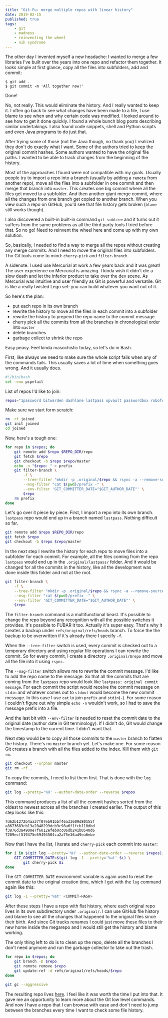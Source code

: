 ```yaml
---
title: "Git-Fu: merge multiple repos with linear history"
date: 2019-02-15
published: true
tags:
    - git
    - madness
    - reinventing the wheel
    - nih syndrome
---
```


The other day I invented myself a new headache: I wanted to merge a few libraries I've built over the years into one repo and refactor them together. It looks simple at first glance, copy all the files into subfolders, add and commit:

```shell
$ git add .
$ git commit -m 'All together now!'
```

Done!

No, not really. This would eliminate the history. And I really wanted to keep it. I often go back to see what changes have been made to a file, I use blame to see when and why certain code was modified. I looked around to see how to get it done quickly. I found a whole bunch blog posts describing similar undertakings. I also found code snippets, shell and Python scripts and even Java programs to do just that.

After trying some of those (not the Java though, no thank you) I realized they don't do exactly what I want. Some of the authors tried to keep the original commit hashes. Some authors wanted to have the original file paths. I wanted to be able to track changes from the beginning of the history.

Most of the approaches I found were not compatible with my goals. Usually people try to import a repo into a branch (usually by adding a `remote` from another repo), move all the files into a subfolder in one commit and then merge that branch into `master`. This creates one big commit where all the files get moved to a subfolder. And then another giant merge commit, where all the changes from one branch get copied to another branch. When you view such a repo on GitHub, you'd see that file history gets broken (`blame` still works though).

I also discovered a built-in built-in command `git subtree` and it turns out it suffers from the same problems as all the third party tools I tried before that. So no go! Need to reinvent the wheel here and come up with my own solution.

So, basically, I needed to find a way to merge all the repos without creating any merge commits. And I need to move the original files into subfolders. Tho Git tools come to mind: `cherry-pick` and `filter-branch`.

A sidenote. I used use Mercurial at work a few years back and it was great! The user experience on Mercurial is amazing. I kinda wish it didn't die a slow death and let the inferior product to take over the dev scene. As Mercurial was intuitive and user friendly as Git is powerful and versatile. Git is like a really twisted Lego set: you can build whatever you want out of it.

So here's the plan:

- put each repo in its own branch
- rewrite the history to move all the files in each commit into a subfolder
- rewrite the history to prepend the repo name to the commit message
- cherry pick all the commits from all the branches in chronological order into `master`
- delete branches
- garbage collect to shrink the repo

Easy peasy. Feel kinda masochistic today, so let's do in Bash.

First, like always we need to make sure the whole script fails when any of the commands fails. This usually saves a lot of time when something goes wrong. And it usually does.

```bash
#!/bin/bash
set -euo pipefail
```

List of repos I'd like to join:

```bash
repos="1password bitwarden dashlane lastpass opvault passwordbox roboform stickypassword truekey zoho-vault"
```

Make sure we start form scratch:

```bash
rm -rf joined
git init joined
cd joined
```

Now, here's a tough one:

```bash
for repo in $repos; do
    git remote add $repo $REPO_DIR/repo
    git fetch $repo
    git checkout -b $repo $repo/master
    echo -n "$repo: " > prefix
    git filter-branch \
        -f \
        --tree-filter "mkdir -p .original/$repo && rsync -a --remove-source-files ./ .original/$repo/" \
        --msg-filter "cat $(pwd)/prefix -" \
        --env-filter 'GIT_COMMITTER_DATE="$GIT_AUTHOR_DATE"' \
        $repo
    rm prefix
done
```

Let's go over it piece by piece. First, I import a repo into its own branch. `lastpass` repo would end up in a branch named `lastpass`. Nothing difficult so far.

```bash
git remote add $repo $REPO_DIR/repo
git fetch $repo
git checkout -b $repo $repo/master
```

In the next step I rewrite the history for each repo to move files into a subfolder for each commit. For example, all the files coming from the repo `lastpass` would end up in the `.original/lastpass/` folder. And it would be changed for all the commits in the history, like all the development was done inside this folder and not at the root.

```bash
git filter-branch \
    -f \
    --tree-filter "mkdir -p .original/$repo && rsync -a --remove-source-files ./ .original/$repo/" \
    --msg-filter "cat $(pwd)/prefix -" \
    --env-filter 'GIT_COMMITTER_DATE="$GIT_AUTHOR_DATE"' \
    $repo
```

The `filter-branch` command is a multifunctional beast. It's possible to change the repo beyond any recognition with all the possible switches it provides. It's possible to FUBAR it too. Actually it's super easy. That's why it creates a backup under `refs/original/refs/heads` branch. To force the the backup to be overwritten if it's already there I specify `-f`.

When the `--tree-filter` switch is used, every commit is checked out to a temporary directory and using regular file operations I can rewrite the commit. So for every commit, I create a directory `.original/$repo` and move all the file into it using `rsync`.

The `--mag-filter` switch allows me to rewrite the commit message. I'd like to add the repo name to the message. So that all the commits that are coming from the `lastpass` repo would look like `lastpass: original commit message`. For each commit the script would receive the commit message on `stdin` and whatever comes out to `stdout` would become the new commit message. In this case I use `cat` to join `prefix` and `stdin`(`-`). For some reason I couldn't figure out why simple `echo -n` wouldn't work, so I had to save the message prefix into a file.

And the last bit with `--env-filter` is needed to reset the commit date to the original date (author date in Git terminology). If I didn't do, Git would change the timestamp to the current time. I didn't want that.

Next step would be to copy all those commits to the `master` branch to flatten the history. There's no `master` branch yet. Let's make one. For some reason Git creates a branch with all the files added to the index. Kill them with `git rm`.

```bash
git checkout --orphan master
git rm -rf .
```

To copy the commits, I need to list them first. That is done with the `log` command:

```bash
git log --pretty='%H' --author-date-order --reverse $repos
```

This command produces a list of all the commit hashes sorted from the oldest to newest across all the branches I created earlier. The output of this step looks like this:

```
7d62b1272b4aa37f07eb91bbf46a33609d80155f
a8673683cb13a2040299dcb9c98a6f1fcb110dbd
f3876d3a4900e7f6012efeb0cc06db241b0540d6
7209ecf519475e59494504ca2a75e36ad9ea6ebe
```

Now that I have the list, I iterate and `cherry-pick` each commit into `master`:

```bash
for i in $(git log --pretty='%H' --author-date-order --reverse $repos); do
    GIT_COMMITTER_DATE=$(git log -1 --pretty='%at' $i) \
        git cherry-pick $i
done
```

The `GIT_COMMITTER_DATE` environment variable is again used to reset the commit date to the original creation time, which I get with the `log` command again like this:

```bash
git log -1 --pretty='%at' <COMMIT-HASH>
```

After these steps I have a repo with flat history, where each original repo lives in its own subdirectory under `.original/`. I can use GitHub file history and blame to see all the changes that happened to the original files since their birth. And since Git tracks renames I could just move these files to their new home inside the megarepo and I would still get the history and blame working.

The only thing left to do is to clean up the repo, delete all the branches I don't need anymore and run the garbage collector to take out the trash.

```bash
for repo in $repos; do
    git branch -D $repo
    git remote remove $repo
    git update-ref -d refs/original/refs/heads/$repo
done

git gc --aggressive
```

The resulting repo lives [here](https://github.com/detunized/password-manager-access). I feel like it was worth the time I put into that. It gave me an opportunity to learn more about the Git low level commands. And now I have a repo that I can browse with ease and don't need to jump between the branches every time I want to check some file history.
